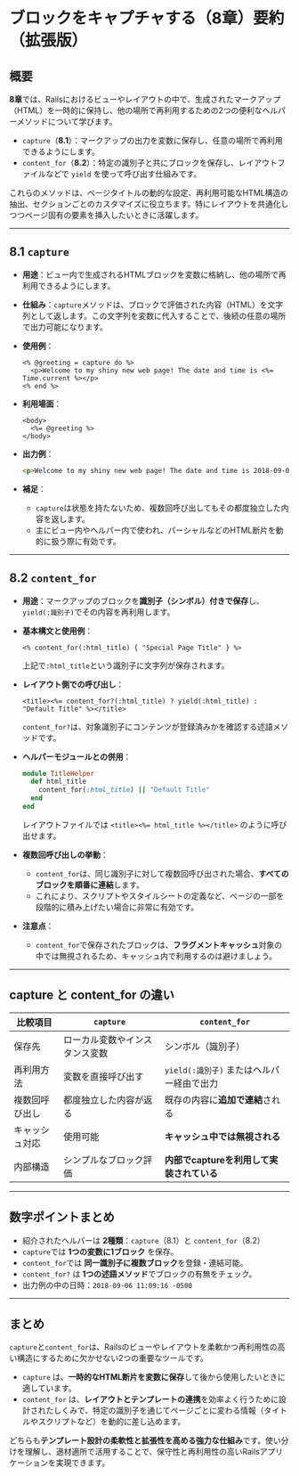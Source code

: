 # ブロックをキャプチャする（8章）要約（拡張版）

## 概要
**8章**では、Railsにおけるビューやレイアウトの中で、生成されたマークアップ（HTML）を一時的に保持し、他の場所で再利用するための2つの便利なヘルパーメソッドについて学びます。

- `capture`（**8.1**）：マークアップの出力を変数に保存し、任意の場所で再利用できるようにします。
- `content_for`（**8.2**）：特定の識別子と共にブロックを保存し、レイアウトファイルなどで `yield` を使って呼び出す仕組みです。

これらのメソッドは、ページタイトルの動的な設定、再利用可能なHTML構造の抽出、セクションごとのカスタマイズに役立ちます。特にレイアウトを共通化しつつページ固有の要素を挿入したいときに活躍します。

---

## 8.1 `capture`
- **用途**：ビュー内で生成されるHTMLブロックを変数に格納し、他の場所で再利用できるようにします。
- **仕組み**：`capture`メソッドは、ブロックで評価された内容（HTML）を文字列として返します。この文字列を変数に代入することで、後続の任意の場所で出力可能になります。

- **使用例**：
  ```erb
  <% @greeting = capture do %>
    <p>Welcome to my shiny new web page! The date and time is <%= Time.current %></p>
  <% end %>
  ```

- **利用場面**：
  ```erb
  <body>
    <%= @greeting %>
  </body>
  ```

- **出力例**：
  ```html
  <p>Welcome to my shiny new web page! The date and time is 2018-09-06 11:09:16 -0500</p>
  ```

- **補足**：
  - `capture`は状態を持たないため、複数回呼び出してもその都度独立した内容を返します。
  - 主にビュー内やヘルパー内で使われ、パーシャルなどのHTML断片を動的に扱う際に有効です。

---

## 8.2 `content_for`
- **用途**：マークアップのブロックを**識別子（シンボル）付きで保存**し、`yield(:識別子)`でその内容を再利用します。

- **基本構文と使用例**：
  ```erb
  <% content_for(:html_title) { "Special Page Title" } %>
  ```
  上記で`:html_title`という識別子に文字列が保存されます。

- **レイアウト側での呼び出し**：
  ```erb
  <title><%= content_for?(:html_title) ? yield(:html_title) : "Default Title" %></title>
  ```
  `content_for?`は、対象識別子にコンテンツが登録済みかを確認する述語メソッドです。

- **ヘルパーモジュールとの併用**：
  ```ruby
  module TitleHelper
    def html_title
      content_for(:html_title) || "Default Title"
    end
  end
  ```
  レイアウトファイルでは `<title><%= html_title %></title>` のように呼び出せます。

- **複数回呼び出しの挙動**：
  - `content_for`は、同じ識別子に対して複数回呼び出された場合、**すべてのブロックを順番に連結**します。
  - これにより、スクリプトやスタイルシートの定義など、ページの一部を段階的に積み上げたい場合に非常に有効です。

- **注意点**：
  - `content_for`で保存されたブロックは、**フラグメントキャッシュ**対象の中では無視されるため、キャッシュ内で利用するのは避けましょう。

---

## capture と content_for の違い
| 比較項目       | `capture`                           | `content_for`                                      |
|----------------|--------------------------------------|----------------------------------------------------|
| 保存先         | ローカル変数やインスタンス変数     | シンボル（識別子）                                |
| 再利用方法     | 変数を直接呼び出す                 | `yield(:識別子)` またはヘルパー経由で出力         |
| 複数回呼び出し | 都度独立した内容が返る             | 既存の内容に**追加で連結**される                  |
| キャッシュ対応 | 使用可能                            | **キャッシュ中では無視される**                     |
| 内部構造       | シンプルなブロック評価              | **内部でcaptureを利用して実装されている**         |

---

## 数字ポイントまとめ
- 紹介されたヘルパーは **2種類**：`capture`（8.1）と `content_for`（8.2）
- `capture`では **1つの変数に1ブロック** を保存。
- `content_for`では **同一識別子に複数ブロック**を登録・連結可能。
- `content_for?` は **1つの述語メソッド**でブロックの有無をチェック。
- 出力例の中の日時：`2018-09-06 11:09:16 -0500`

---

## まとめ
`capture`と`content_for`は、Railsのビューやレイアウトを柔軟かつ再利用性の高い構造にするために欠かせない2つの重要なツールです。

- `capture` は、**一時的なHTML断片を変数に保存**して後から使用したいときに適しています。
- `content_for` は、**レイアウトとテンプレートの連携**を効率よく行うために設計されたしくみで、特定の識別子を通じてページごとに変わる情報（タイトルやスクリプトなど）を動的に差し込めます。

どちらも**テンプレート設計の柔軟性と拡張性を高める強力な仕組み**です。使い分けを理解し、適材適所で活用することで、保守性と再利用性の高いRailsアプリケーションを実現できます。

